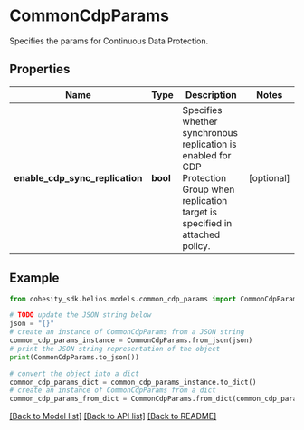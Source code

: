 # CommonCdpParams

Specifies the params for Continuous Data Protection.

## Properties

Name | Type | Description | Notes
------------ | ------------- | ------------- | -------------
**enable_cdp_sync_replication** | **bool** | Specifies whether synchronous replication is enabled for CDP Protection Group when replication target is specified in attached policy. | [optional] 

## Example

```python
from cohesity_sdk.helios.models.common_cdp_params import CommonCdpParams

# TODO update the JSON string below
json = "{}"
# create an instance of CommonCdpParams from a JSON string
common_cdp_params_instance = CommonCdpParams.from_json(json)
# print the JSON string representation of the object
print(CommonCdpParams.to_json())

# convert the object into a dict
common_cdp_params_dict = common_cdp_params_instance.to_dict()
# create an instance of CommonCdpParams from a dict
common_cdp_params_from_dict = CommonCdpParams.from_dict(common_cdp_params_dict)
```
[[Back to Model list]](../README.md#documentation-for-models) [[Back to API list]](../README.md#documentation-for-api-endpoints) [[Back to README]](../README.md)


